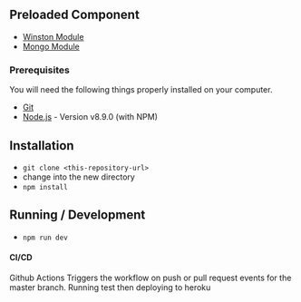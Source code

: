 ## Preloaded Component

* [Winston Module](https://github.com/PradeepJaiswar/express-microservice-boilerplate/tree/master/logger)
* [Mongo Module](https://github.com/PradeepJaiswar/express-microservice-boilerplate/tree/master/mongo)

### Prerequisites ###

You will need the following things properly installed on your computer.

* [Git](http://git-scm.com/)
* [Node.js](http://nodejs.org/) - Version v8.9.0 (with NPM)

## Installation

* `git clone <this-repository-url>`
* change into the new directory
* `npm install`

## Running / Development

* `npm run dev`

#### CI/CD
Github Actions
Triggers the workflow on push or pull request events for the master branch. Running test then deploying to heroku
